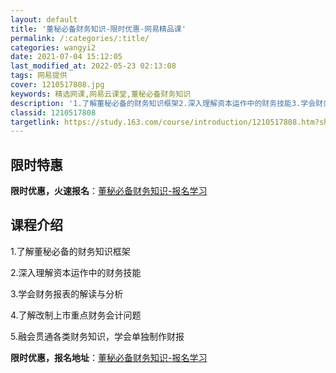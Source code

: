 ```yaml
---
layout: default
title: '董秘必备财务知识-限时优惠-网易精品课'
permalink: /:categories/:title/
categories: wangyi2
date: 2021-07-04 15:12:05
last_modified_at: 2022-05-23 02:13:08
tags: 网易提供
cover: 1210517808.jpg
keywords: 精选网课,网易云课堂,董秘必备财务知识
description: '1.了解董秘必备的财务知识框架2.深入理解资本运作中的财务技能3.学会财务报表的解读与分析4.了解改制上市重点财务会计问'
classid: 1210517808
targetlink: https://study.163.com/course/introduction/1210517808.htm?share=1&shareId=1025206652&utm_campaign=share&utm_medium=iphoneShare&utm_source=&utm_u=1025206652
---
```


## 限时特惠

**限时优惠，火速报名**：[董秘必备财务知识-报名学习](https://study.163.com/course/introduction/1210517808.htm?share=1&shareId=1025206652&utm_campaign=share&utm_medium=iphoneShare&utm_source=&utm_u=1025206652)

## 课程介绍

1.了解董秘必备的财务知识框架

2.深入理解资本运作中的财务技能

3.学会财务报表的解读与分析

4.了解改制上市重点财务会计问题

5.融会贯通各类财务知识，学会单独制作财报

**限时优惠，报名地址**：[董秘必备财务知识-报名学习](https://study.163.com/course/introduction/1210517808.htm?share=1&shareId=1025206652&utm_campaign=share&utm_medium=iphoneShare&utm_source=&utm_u=1025206652)


